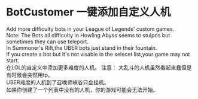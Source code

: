 # BotCustomer 一键添加自定义人机
Add more difficulty bots in your League of Legends' custom games.  
Note:
The Bots all difficulty in Howling Abyss seems to stuipds but sometimes they can use teleport.  
In Summoner's Rift,the UBER bots just stand in their fountain.  
If you create a bot but it's not visable in the selecet list,your game may not start.  
在LOL的自定义中添加更多难度的人机。 
注意：
大乱斗的人机虽然看起来蠢但是有时候会突然用tp。  
UBER难度的人机到了召唤师峡谷只会挂机。  
如果你创建了一个列表中没有的人机，你的游戏可能会无法开始。 
